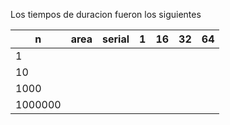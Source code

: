 Los tiempos de duracion fueron los siguientes



|  n |  area |  serial |  1 |  16 |  32 |   64 |
|---|---|---|---|---|---|---|
|  1 |   |   |   |   |   |   |
|  10 |   |   |   |   |   |   |
| 1000  |   |   |   |   |   |   |
| 1000000  |   |   |   |   |   |   |
